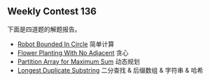 ## Weekly Contest 136  


下面是四道题的解题报告。  


* [Robot Bounded In Circle](/problemset-new/010/01041-robot-bounded-in-circle/) 简单计算 
* [Flower Planting With No Adjacent](/problemset-new/010/01042-flower-planting-with-no-adjacent/) 贪心  
* [Partition Array for Maximum Sum](/problemset-new/010/01043-partition-array-for-maximum-sum/) 动态规划 
* [Longest Duplicate Substring](/problemset-new/010/01044-longest-duplicate-substring/) 二分查找 & 后缀数组 & 字符串 &  哈希
